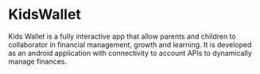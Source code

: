# KidsWallet
Kids Wallet is a fully interactive app that allow parents and children to collaborator in financial management, growth and learning. 
It is developed as an android application with connectivity to account APIs to dynamically manage finances. 

